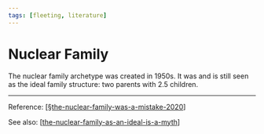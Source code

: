 ```yaml
---
tags: [fleeting, literature]
---
```


# Nuclear Family

The nuclear family archetype was created in 1950s. It was and is still seen as the ideal family structure: two parents with 2.5 children.

---
Reference: [[§the-nuclear-family-was-a-mistake-2020]]

See also: [[the-nuclear-family-as-an-ideal-is-a-myth]]

[//begin]: # "Autogenerated link references for markdown compatibility"
[§the-nuclear-family-was-a-mistake-2020]: §the-nuclear-family-was-a-mistake-2020 "The Nuclear Family Was a Mistake (2020)"
[the-nuclear-family-as-an-ideal-is-a-myth]: the-nuclear-family-as-an-ideal-is-a-myth "The Nuclear Family as an Ideal Is a Myth"
[//end]: # "Autogenerated link references"